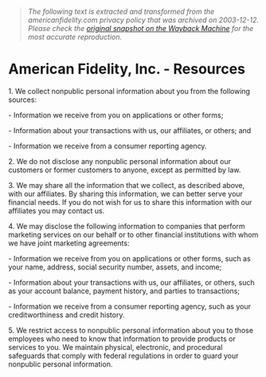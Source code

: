 > *The following text is extracted and transformed from the americanfidelity.com privacy policy that was archived on 2003-12-12. Please check the [original snapshot on the Wayback Machine](https://web.archive.org/web/20031212093303id_/http%3A//www.americanfidelity.com/privacypolicy.asp) for the most accurate reproduction.*

# American Fidelity, Inc. - Resources

1\. We collect nonpublic personal information about you from the following sources:

\- Information we receive from you on applications or other forms;

\- Information about your transactions with us, our affiliates, or others; and

\- Information we receive from a consumer reporting agency. 

2\. We do not disclose any nonpublic personal information about our customers or former customers to anyone, except as permitted by law.

3\. We may share all the information that we collect, as described above, with our affiliates. By sharing this information, we can better serve your financial needs. If you do not wish for us to share this information with our affiliates you may contact us. 

4\. We may disclose the following information to companies that perform marketing services on our behalf or to other financial institutions with whom we have joint marketing agreements:

\- Information we receive from you on applications or other forms, such as your name, address, social security number, assets, and income;

\- Information about your transactions with us, our affiliates, or others, such as your account balance, payment history, and parties to transactions; 

\- Information we receive from a consumer reporting agency, such as your creditworthiness and credit history.

5\. We restrict access to nonpublic personal information about you to those employees who need to know that information to provide products or services to you. We maintain physical, electronic, and procedural safeguards that comply with federal regulations in order to guard your nonpublic personal information. 

  

